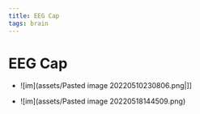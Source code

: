 ```yaml
---
title: EEG Cap
tags: brain
---
```


# EEG Cap
- ![im](assets/Pasted image 20220510230806.png|]]

- ![im](assets/Pasted image 20220518144509.png)














